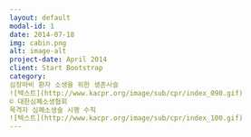 ```yaml
---
layout: default
modal-id: 1
date: 2014-07-18
img: cabin.png
alt: image-alt
project-date: April 2014
client: Start Bootstrap
category:
심장마비 환자 소생을 위한 생존사슬
![텍스트](http://www.kacpr.org/image/sub/cpr/index_090.gif)
© 대한심폐소생협회
목격자 심폐소생술 시행 수칙
![텍스트](http://www.kacpr.org/image/sub/cpr/index_100.gif)
---
```



